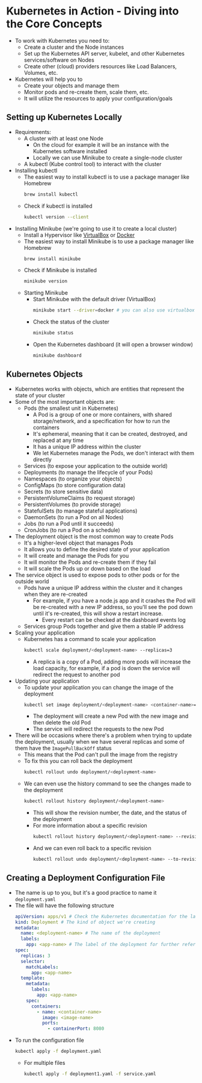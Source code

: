 # Kubernetes in Action - Diving into the Core Concepts

- To work with Kubernetes you need to:
  - Create a cluster and the Node instances
  - Set up the Kubernetes API server, kubelet, and other Kubernetes services/software on Nodes
  - Create other (cloud) providers resources like Load Balancers, Volumes, etc.
- Kubernetes will help you to
  - Create your objects and manage them
  - Monitor pods and re-create them, scale them, etc.
  - It will utilize the resources to apply your configuration/goals

## Setting up Kubernetes Locally

- Requirements:
  - A cluster with at least one Node
    - On the cloud for example it will be an instance with the Kubernetes software installed
    - Locally we can use Minikube to create a single-node cluster
  - A kubectl (Kube control tool) to interact with the cluster
- Installing kubectl
  - The easiest way to install kubectl is to use a package manager like Homebrew
    ```bash
    brew install kubectl
    ```
  - Check if kubectl is installed
    ```bash
    kubectl version --client
    ```
- Installing Minikube (we're going to use it to create a local cluster)
  - Install a Hypervisor like [VirtualBox](https://www.virtualbox.org/wiki/Downloads) or [Docker](https://docs.docker.com/get-docker/)
  - The easiest way to install Minikube is to use a package manager like Homebrew
    ```bash
    brew install minikube
    ```
  - Check if Minikube is installed
    ```bash
    minikube version
    ```
  - Starting Minikube
    - Start Minikube with the default driver (VirtualBox)
      ```bash
      minikube start --driver=docker # you can also use virtualbox but this fails on some Macs
      ```
    - Check the status of the cluster
      ```bash
      minikube status
      ```
    - Open the Kubernetes dashboard (it will open a browser window)
      ```bash
      minikube dashboard
      ```

## Kubernetes Objects

- Kubernetes works with objects, which are entities that represent the state of your cluster
- Some of the most important objects are:
  - Pods (the smallest unit in Kubernetes)
    - A Pod is a group of one or more containers, with shared storage/network, and a specification for how to run the containers
    - It's ephemeral, meaning that it can be created, destroyed, and replaced at any time
    - It has a unique IP address within the cluster
    - We let Kubernetes manage the Pods, we don't interact with them directly
  - Services (to expose your application to the outside world)
  - Deployments (to manage the lifecycle of your Pods)
  - Namespaces (to organize your objects)
  - ConfigMaps (to store configuration data)
  - Secrets (to store sensitive data)
  - PersistentVolumeClaims (to request storage)
  - PersistentVolumes (to provide storage)
  - StatefulSets (to manage stateful applications)
  - DaemonSets (to run a Pod on all Nodes)
  - Jobs (to run a Pod until it succeeds)
  - CronJobs (to run a Pod on a schedule)
- The deployment object is the most common way to create Pods
  - It's a higher-level object that manages Pods
  - It allows you to define the desired state of your application
  - It will create and manage the Pods for you
  - It will monitor the Pods and re-create them if they fail
  - It will scale the Pods up or down based on the load
- The service object is used to expose pods to other pods or for the outside world
  - Pods have a unique IP address within the cluster and it changes when they are re-created
    - For example, if you have a node.js app and it crashes the Pod will be re-created with a new IP address, so you'll see the pod down until it's re-created, this will show a restart increase.
      - Every restart can be checked at the dashboard events log
  - Services group Pods together and give them a stable IP address
- Scaling your application
  - Kubernetes has a command to scale your application
    ```bash
    kubectl scale deployment/<deployment-name> --replicas=3
    ```
    - A replica is a copy of a Pod, adding more pods will increase the load capacity, for example, if a pod is down the service will redirect the request to another pod
- Updating your application
  - To update your application you can change the image of the deployment
    ```bash
    kubectl set image deployment/<deployment-name> <container-name>=<new-image>
    ```
    - The deployment will create a new Pod with the new image and then delete the old Pod
    - The service will redirect the requests to the new Pod
- There will be occasions where there's a problem when trying to update the deployment, usually when we have several replicas and some of them have the `ImagePullBackOff` status
  - This means that the Pod can't pull the image from the registry
  - To fix this you can roll back the deployment
    ```bash
    kubectl rollout undo deployment/<deployment-name>
    ```
  - We can even use the history command to see the changes made to the deployment
    ```bash
    kubectl rollout history deployment/<deployment-name>
    ```
    - This will show the revision number, the date, and the status of the deployment
    - For more information about a specific revision
      ```bash
      kubectl rollout history deployment/<deployment-name> --revision=1
      ```
    - And we can even roll back to a specific revision
      ```bash
      kubectl rollout undo deployment/<deployment-name> --to-revision=1
      ```

## Creating a Deployment Configuration File

- The name is up to you, but it's a good practice to name it `deployment.yaml`
- The file will have the following structure
  ```yaml
  apiVersion: apps/v1 # Check the Kubernetes documentation for the latest version
  kind: Deployment # The kind of object we're creating
  metadata:
    name: <deployment-name> # The name of the deployment
    labels:
      app: <app-name> # The label of the deployment for further reference
  spec:
    replicas: 3
    selector:
      matchLabels:
        app: <app-name>
    template:
      metadata:
        labels:
          app: <app-name>
      spec:
        containers:
          - name: <container-name>
            image: <image-name>
            ports:
              - containerPort: 8080
  ```
- To run the configuration file
  ```bash
  kubectl apply -f deployment.yaml
  ```
  - For multiple files
    ```bash
    kubectl apply -f deployment1.yaml -f service.yaml
    ```
